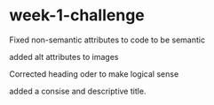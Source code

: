 # week-1-challenge

Fixed non-semantic attributes to code to be semantic

added alt attributes to images

Corrected heading oder to make logical sense

added a consise and descriptive title.
